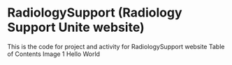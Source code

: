 # RadiologySupport (Radiology Support Unite website)
This is the code for project and activity for RadiologySupport website
Table of Contents
Image 1 Hello World
